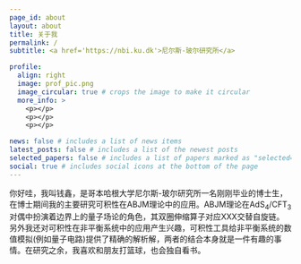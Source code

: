 ```yaml
---
page_id: about
layout: about
title: 关于我
permalink: /
subtitle: <a href='https://nbi.ku.dk'>尼尔斯-玻尔研究所</a>

profile:
  align: right
  image: prof_pic.png
  image_circular: true # crops the image to make it circular
  more_info: >
    <p></p>
    <p></p>
    <p></p>

news: false # includes a list of news items
latest_posts: false # includes a list of the newest posts
selected_papers: false # includes a list of papers marked as "selected={true}"
social: true # includes social icons at the bottom of the page
---
```




你好哇，我叫钱鑫，是哥本哈根大学尼尔斯-玻尔研究所一名刚刚毕业的博士生，在博士期间我的主要研究可积性在ABJM理论中的应用。ABJM理论在$\mathrm{AdS_4/CFT_3}$对偶中扮演着边界上的量子场论的角色，其双圈伸缩算子对应$\mathrm{XXX}$交替自旋链。另外我还对可积性在非平衡系统中的应用产生兴趣，可积性工具给非平衡系统的数值模拟(例如量子电路)提供了精确的解析解，两者的结合本身就是一件有趣的事情。在研究之余，我喜欢和朋友打篮球，也会独自看书。
